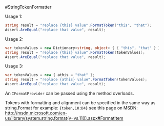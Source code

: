 #StringTokenFormatter

Usage 1:
```C#
string result = "replace {this} value".FormatToken("this", "that");
Assert.AreEqual("replace that value", result);
```
Usage 2:
```C#
var tokenValues = new Dictionary<string, object> { { "this", "that" } };
string result = "replace {this} value".FormatToken(tokenValues);
Assert.AreEqual("replace that value", result);
```
Usage 3:
```C#
var tokenValues = new { athis = "that" };
string result = "replace {athis} value".FormatToken(tokenValues);
Assert.AreEqual("replace that value", result);
```

An ```IFormatProvider``` can be passed using the method overloads.

Tokens with formatting and alignment can be specified in the same way as string.Format for example: ```{token,10:D4}``` see this page on MSDN: http://msdn.microsoft.com/en-us/library/system.string.format(v=vs.110).aspx#FormatItem
